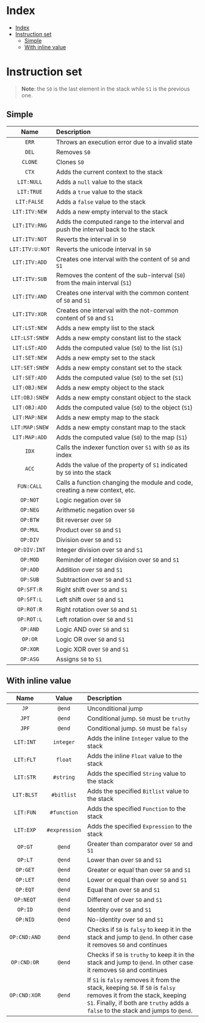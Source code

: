 
# Index

- [Index](#Index)
- [Instruction set](#Instruction-set)
  - [Simple](#Simple)
  - [With inline value](#With-inline-value)

# Instruction set

> **Note**: the `S0` is the last element in the stack while `S1` is the previous one.

## Simple

| Name | Description |
|:----:|:------------|
| `ERR` | Throws an execution error due to a invalid state |
| `DEL` | Removes `S0` |
| `CLONE` | Clones `S0` |
| `CTX` | Adds the current context to the stack |
| `LIT:NULL` | Adds a `null` value to the stack |
| `LIT:TRUE` | Adds a `true` value to the stack |
| `LIT:FALSE` | Adds a `false` value to the stack |
| `LIT:ITV:NEW` | Adds a new empty interval to the stack |
| `LIT:ITV:RNG` | Adds the computed range to the interval and push the interval back to the stack |
| `LIT:ITV:NOT` | Reverts the interval in `S0` |
| `LIT:ITV:U:NOT` | Reverts the unicode interval in `S0` |
| `LIT:ITV:ADD` | Creates one interval with the content of `S0` and `S1` |
| `LIT:ITV:SUB` | Removes the content of the sub-interval (`S0`) from the main interval (`S1`) |
| `LIT:ITV:AND` | Creates one interval with the common content of `S0` and `S1` |
| `LIT:ITV:XOR` | Creates one interval with the not-common content of `S0` and `S1` |
| `LIT:LST:NEW` | Adds a new empty list to the stack |
| `LIT:LST:SNEW` | Adds a new empty constant list to the stack |
| `LIT:LST:ADD` | Adds the computed value (`S0`) to the list (`S1`) |
| `LIT:SET:NEW` | Adds a new empty set to the stack |
| `LIT:SET:SNEW` | Adds a new empty constant set to the stack |
| `LIT:SET:ADD` | Adds the computed value (`S0`) to the set (`S1`) |
| `LIT:OBJ:NEW` | Adds a new empty object to the stack |
| `LIT:OBJ:SNEW` | Adds a new empty constant object to the stack |
| `LIT:OBJ:ADD` | Adds the computed value (`S0`) to the object (`S1`) |
| `LIT:MAP:NEW` | Adds a new empty map to the stack |
| `LIT:MAP:SNEW` | Adds a new empty constant map to the stack |
| `LIT:MAP:ADD` | Adds the computed value (`S0`) to the map (`S1`) |
| `IDX` | Calls the indexer function over `S1` with `S0` as its index |
| `ACC` | Adds the value of the property of `S1` indicated by `S0` into the stack |
| `FUN:CALL` | Calls a function changing the module and code, creating a new context, etc. |
| `OP:NOT` | Logic negation over `S0` |
| `OP:NEG` | Arithmetic negation over `S0` |
| `OP:BTW` | Bit reverser over `S0` |
| `OP:MUL` | Product over `S0` and `S1` |
| `OP:DIV` | Division over `S0` and `S1` |
| `OP:DIV:INT` | Integer division over `S0` and `S1` |
| `OP:MOD` | Reminder of integer division over `S0` and `S1` |
| `OP:ADD` | Addition over `S0` and `S1` |
| `OP:SUB` | Subtraction over `S0` and `S1` |
| `OP:SFT:R` | Right shift over `S0` and `S1` |
| `OP:SFT:L` | Left shift over `S0` and `S1` |
| `OP:ROT:R` | Right rotation over `S0` and `S1` |
| `OP:ROT:L` | Left rotation over `S0` and `S1` |
| `OP:AND` | Logic AND over `S0` and `S1` |
| `OP:OR` | Logic OR over `S0` and `S1` |
| `OP:XOR` | Logic XOR over `S0` and `S1` |
| `OP:ASG` | Assigns `S0` to `S1` |

## With inline value

| Name | Value | Description |
|:----:|:-----:|:------------|
| `JP` | `@end` | Unconditional jump |
| `JPT` | `@end` | Conditional jump. `S0` must be `truthy` |
| `JPF` | `@end` | Conditional jump. `S0` must be `falsy` |
| `LIT:INT` | `integer` | Adds the inline `Integer` value to the stack |
| `LIT:FLT` | `float` | Adds the inline `Float` value to the stack |
| `LIT:STR` | `#string` | Adds the specified `String` value to the stack |
| `LIT:BLST` | `#bitlist` | Adds the specified `Bitlist` value to the stack |
| `LIT:FUN` | `#function` | Adds the specified `Function` to the stack |
| `LIT:EXP` | `#expression` | Adds the specified `Expression` to the stack |
| `OP:GT` | `@end` | Greater than comparator over `S0` and `S1`  |
| `OP:LT` | `@end` | Lower than over `S0` and `S1` |
| `OP:GET` | `@end` | Greater or equal than over `S0` and `S1` |
| `OP:LET` | `@end` | Lower or equal than over `S0` and `S1` |
| `OP:EQT` | `@end` | Equal than over `S0` and `S1` |
| `OP:NEQT` | `@end` | Different of over `S0` and `S1` |
| `OP:ID` | `@end` | Identity over `S0` and `S1` |
| `OP:NID` | `@end` | No-identity over `S0` and `S1` |
| `OP:CND:AND` | `@end` | Checks if `S0` is `falsy` to keep it in the stack and jump to `@end`. In other case it removes `S0` and continues |
| `OP:CND:OR` | `@end` | Checks if `S0` is `truthy` to keep it in the stack and jump to `@end`. In other case it removes `S0` and continues |
| `OP:CND:XOR` | `@end` | If `S1` is `falsy` removes it from the stack, keeping `S0`. If `S0` is `falsy` removes it from the stack, keeping `S1`. Finally, if both are `truthy` adds a `false` to the stack and jumps to `@end`.
